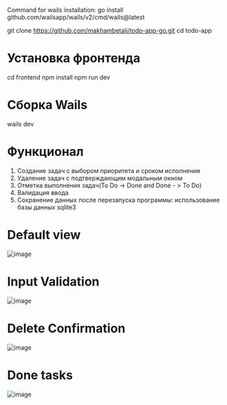 Command for wails installation: go install github.com/wailsapp/wails/v2/cmd/wails@latest

git clone https://github.com/makhambetali/todo-app-go.git
cd todo-app

# Установка фронтенда
cd frontend
npm install
npm run dev

# Сборка Wails
wails dev

# Функционал
1) Создание задач с выбором приоритета и сроком исполнения
2) Удаление задач с подтверждающим модальным окном
3) Отметка выполнения задач(To Do -> Done and Done - > To Do)
4) Валидация ввода
5) Сохранение данных после перезапуска программы: использование базы данных sqlite3

# Default view
![image](https://github.com/user-attachments/assets/1ac59448-b390-41c6-ae3b-3977be490505)

# Input Validation
![image](https://github.com/user-attachments/assets/b78f2e4f-cf9e-4c83-906b-eaef2dfcb257)

# Delete Confirmation
![image](https://github.com/user-attachments/assets/291ad892-bf62-4382-933b-822b5c87804d)

# Done tasks
![image](https://github.com/user-attachments/assets/0e935c5e-40d8-4ef0-9bac-25eac3ca7891)




